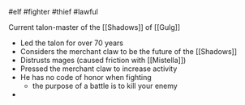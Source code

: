 #elf #fighter #thief #lawful 

Current talon-master of the [[Shadows]] of [[Gulg]]
- Led the talon for over 70 years
- Considers the merchant claw to be the future of the [[Shadows]]
- Distrusts mages (caused friction with [[Mistella]])
- Pressed the merchant claw to increase activity
- He has no code of honor when fighting
	- the purpose of a battle is to kill your enemy
- 